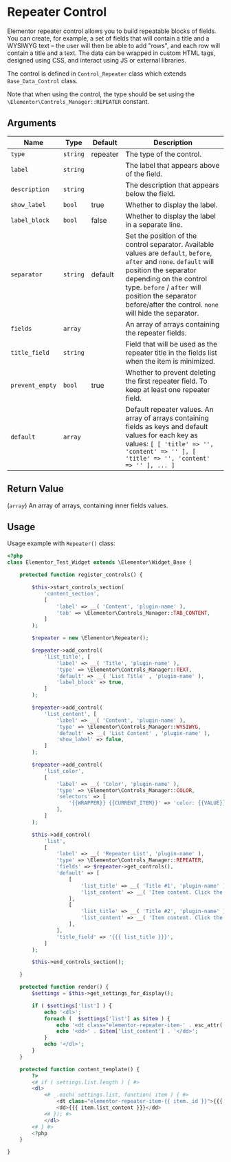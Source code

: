 # Repeater Control

Elementor repeater control allows you to build repeatable blocks of fields. You can create, for example, a set of fields that will contain a title and a WYSIWYG text – the user will then be able to add "rows", and each row will contain a title and a text. The data can be wrapped in custom HTML tags, designed using CSS, and interact using JS or external libraries.

The control is defined in `Control_Repeater` class which extends `Base_Data_Control` class.

Note that when using the control, the type should be set using the `\Elementor\Controls_Manager::REPEATER` constant.

## Arguments

<table>
	<thead>
		<tr>
			<th>Name</th>
			<th>Type</th>
			<th>Default</th>
			<th>Description</th>
		</tr>
	</thead>
	<tbody>
		<tr>
			<td><code>type</code></td>
			<td><code>string</code></td>
			<td>repeater</td>
			<td>The type of the control.</td>
		</tr>
		<tr>
			<td><code>label</code></td>
			<td><code>string</code></td>
			<td></td>
			<td>The label that appears above of the field.</td>
		</tr>
		<tr>
			<td><code>description</code></td>
			<td><code>string</code></td>
			<td></td>
			<td>The description that appears below the field.</td>
		</tr>
		<tr>
			<td><code>show_label</code></td>
			<td><code>bool</code></td>
			<td>true</td>
			<td>Whether to display the label.</td>
		</tr>
		<tr>
			<td><code>label_block</code></td>
			<td><code>bool</code></td>
			<td>false</td>
			<td>Whether to display the label in a separate line.</td>
		</tr>
		<tr>
			<td><code>separator</code></td>
			<td><code>string</code></td>
			<td>default</td>
			<td>Set the position of the control separator. Available values are <code>default</code>, <code>before</code>, <code>after</code> and <code>none</code>. <code>default</code> will position the separator depending on the control type. <code>before</code> / <code>after</code> will position the separator before/after the control. <code>none</code> will hide the separator.</td>
		</tr>
		<tr>
			<td><code>fields</code></td>
			<td><code>array</code></td>
			<td></td>
			<td>An array of arrays containing the repeater fields.</td>
		</tr>
		<tr>
			<td><code>title_field</code></td>
			<td><code>string</code></td>
			<td></td>
			<td>Field that will be used as the repeater title in the fields list when the item is minimized.</td>
		</tr>
		<tr>
			<td><code>prevent_empty</code></td>
			<td><code>bool</code></td>
			<td>true</td>
			<td>Whether to prevent deleting the first repeater field. To keep at least one repeater field.</td>
		</tr>
		<tr>
			<td><code>default</code></td>
			<td><code>array</code></td>
			<td></td>
			<td>Default repeater values. An array of arrays containing fields as keys and default values for each key as values: <code>[ [ 'title' =&gt; '', 'content' =&gt; '' ], [ 'title' =&gt; '', 'content' =&gt; '' ], ... ]</code></td>
		</tr>
	</tbody>
</table>

## Return Value

(_`array`_) An array of arrays, containing inner fields values.

## Usage

Usage example with `Repeater()` class:

```php {14-43,50,72-79,84-91}
<?php
class Elementor_Test_Widget extends \Elementor\Widget_Base {

	protected function register_controls() {

		$this->start_controls_section(
			'content_section',
			[
				'label' => __( 'Content', 'plugin-name' ),
				'tab' => \Elementor\Controls_Manager::TAB_CONTENT,
			]
		);

		$repeater = new \Elementor\Repeater();

		$repeater->add_control(
			'list_title', [
				'label' => __( 'Title', 'plugin-name' ),
				'type' => \Elementor\Controls_Manager::TEXT,
				'default' => __( 'List Title' , 'plugin-name' ),
				'label_block' => true,
			]
		);

		$repeater->add_control(
			'list_content', [
				'label' => __( 'Content', 'plugin-name' ),
				'type' => \Elementor\Controls_Manager::WYSIWYG,
				'default' => __( 'List Content' , 'plugin-name' ),
				'show_label' => false,
			]
		);

		$repeater->add_control(
			'list_color',
			[
				'label' => __( 'Color', 'plugin-name' ),
				'type' => \Elementor\Controls_Manager::COLOR,
				'selectors' => [
					'{{WRAPPER}} {{CURRENT_ITEM}}' => 'color: {{VALUE}}'
				],
			]
		);

		$this->add_control(
			'list',
			[
				'label' => __( 'Repeater List', 'plugin-name' ),
				'type' => \Elementor\Controls_Manager::REPEATER,
				'fields' => $repeater->get_controls(),
				'default' => [
					[
						'list_title' => __( 'Title #1', 'plugin-name' ),
						'list_content' => __( 'Item content. Click the edit button to change this text.', 'plugin-name' ),
					],
					[
						'list_title' => __( 'Title #2', 'plugin-name' ),
						'list_content' => __( 'Item content. Click the edit button to change this text.', 'plugin-name' ),
					],
				],
				'title_field' => '{{{ list_title }}}',
			]
		);

		$this->end_controls_section();

	}

	protected function render() {
		$settings = $this->get_settings_for_display();

		if ( $settings['list'] ) {
			echo '<dl>';
			foreach (  $settings['list'] as $item ) {
				echo '<dt class="elementor-repeater-item-' . esc_attr( $item['_id'] ) . '">' . $item['list_title'] . '</dt>';
				echo '<dd>' . $item['list_content'] . '</dd>';
			}
			echo '</dl>';
		}
	}

	protected function content_template() {
		?>
		<# if ( settings.list.length ) { #>
		<dl>
			<# _.each( settings.list, function( item ) { #>
				<dt class="elementor-repeater-item-{{ item._id }}">{{{ item.list_title }}}</dt>
				<dd>{{{ item.list_content }}}</dd>
			<# }); #>
			</dl>
		<# } #>
		<?php
	}

}
```
